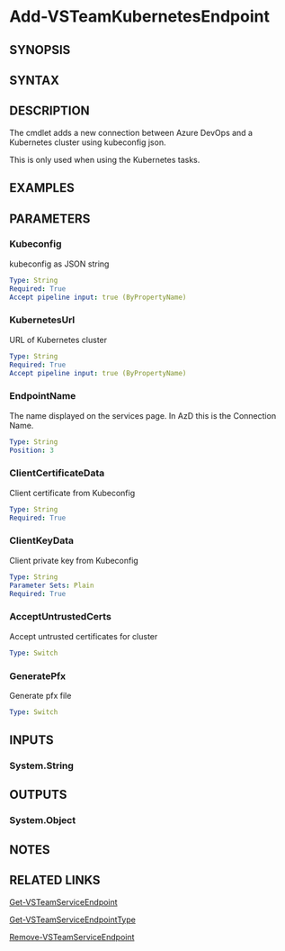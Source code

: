 <!-- #include "./common/header.md" -->

# Add-VSTeamKubernetesEndpoint

## SYNOPSIS

<!-- #include "./synopsis/Add-VSTeamKubernetesEndpoint.md" -->

## SYNTAX

## DESCRIPTION

The cmdlet adds a new connection between Azure DevOps and a Kubernetes cluster using kubeconfig json.

This is only used when using the Kubernetes tasks.

## EXAMPLES

## PARAMETERS

### Kubeconfig

kubeconfig as JSON string

```yaml
Type: String
Required: True
Accept pipeline input: true (ByPropertyName)
```

### KubernetesUrl

URL of Kubernetes cluster

```yaml
Type: String
Required: True
Accept pipeline input: true (ByPropertyName)
```

### EndpointName

The name displayed on the services page.
In AzD this is the Connection Name.

```yaml
Type: String
Position: 3
```

### ClientCertificateData

Client certificate from Kubeconfig

```yaml
Type: String
Required: True
```

### ClientKeyData

Client private key from Kubeconfig

```yaml
Type: String
Parameter Sets: Plain
Required: True
```

### AcceptUntrustedCerts

Accept untrusted certificates for cluster

```yaml
Type: Switch
```

### GeneratePfx

Generate pfx file

```yaml
Type: Switch
```

<!-- #include "./params/projectName.md" -->

## INPUTS

### System.String

## OUTPUTS

### System.Object

## NOTES

<!-- #include "./common/prerequisites.md" -->

## RELATED LINKS



[Get-VSTeamServiceEndpoint](Get-VSTeamServiceEndpoint.md)

[Get-VSTeamServiceEndpointType](Get-VSTeamServiceEndpointType.md)

[Remove-VSTeamServiceEndpoint](Remove-VSTeamServiceEndpoint.md)
